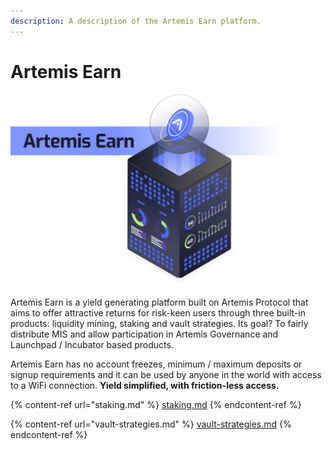 ```yaml
---
description: A description of the Artemis Earn platform.
---
```


# Artemis Earn

![](<../../.gitbook/assets/Group 3225.png>)

Artemis Earn is a yield generating platform built on Artemis Protocol that aims to offer attractive returns for risk-keen users through three built-in products: liquidity mining, staking and vault strategies. Its goal? To fairly distribute MIS and allow participation in Artemis Governance and Launchpad / Incubator based products.

Artemis Earn has no account freezes, minimum / maximum deposits or signup requirements and it can be used by anyone in the world with access to a WiFi connection. **Yield simplified, with friction-less access.**

{% content-ref url="staking.md" %}
[staking.md](staking.md)
{% endcontent-ref %}

{% content-ref url="vault-strategies.md" %}
[vault-strategies.md](vault-strategies.md)
{% endcontent-ref %}

